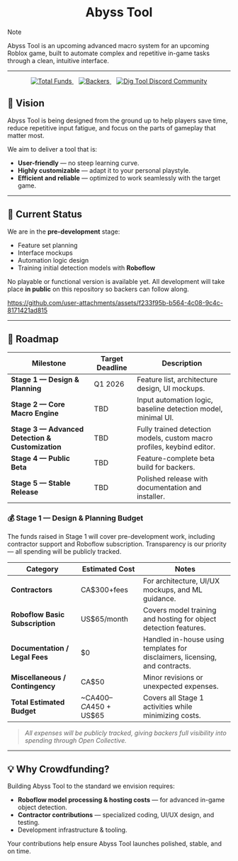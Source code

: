 <div align="center">
  <h1>Abyss Tool</h1>
</div>

> [!NOTE]
> Abyss Tool is an upcoming advanced macro system for an upcoming Roblox game, built to automate complex and repetitive in-game tasks through a clean, intuitive interface.

---

<p align="center">
  <a href="https://opencollective.com/abyss-tool">
    <img src="https://img.shields.io/opencollective/all/abyss-tool.svg?style=for-the-badge" alt="Total Funds" />
  </a>
  &nbsp;&nbsp;
  <a href="https://opencollective.com/abyss-tool">
    <img src="https://img.shields.io/opencollective/backers/abyss-tool.svg?style=for-the-badge" alt="Backers" />
  </a>
  &nbsp;&nbsp;
  <a href="https://discord.gg/PeZUesBJGX">
    <img src="https://img.shields.io/discord/1387936657239703648?label=Dig%20Tool%20Discord&style=for-the-badge&logo=discord" alt="Dig Tool Discord Community" />
  </a>
</p>

## 🚀 Vision

Abyss Tool is being designed from the ground up to help players save time, reduce repetitive input fatigue, and focus on the parts of gameplay that matter most.  

We aim to deliver a tool that is:
- **User-friendly** — no steep learning curve.
- **Highly customizable** — adapt it to your personal playstyle.
- **Efficient and reliable** — optimized to work seamlessly with the target game.

---

## 📅 Current Status

We are in the **pre-development** stage:
- Feature set planning
- Interface mockups
- Automation logic design
- Training initial detection models with **Roboflow**

No playable or functional version is available yet. All development will take place **in public** on this repository so backers can follow along.

https://github.com/user-attachments/assets/f233f95b-b564-4c08-9c4c-8171421ad815

---

## 📍 Roadmap

| Milestone | Target Deadline | Description |
|-----------|--------------|-------------|
| **Stage 1 — Design & Planning** | Q1 2026 | Feature list, architecture design, UI mockups. |
| **Stage 2 — Core Macro Engine** | TBD | Input automation logic, baseline detection model, minimal UI. |
| **Stage 3 — Advanced Detection & Customization** | TBD | Fully trained detection models, custom macro profiles, keybind editor. |
| **Stage 4 — Public Beta** | TBD | Feature-complete beta build for backers. |
| **Stage 5 — Stable Release** | TBD | Polished release with documentation and installer. |

### 💰 Stage 1 — Design & Planning Budget

The funds raised in Stage 1 will cover pre-development work, including contractor support and Roboflow subscription. Transparency is our priority — all spending will be publicly tracked.

| Category | Estimated Cost | Notes |
|----------|----------------|-------|
| **Contractors** | CA$300+fees | For architecture, UI/UX mockups, and ML guidance. |
| **Roboflow Basic Subscription** | US$65/month | Covers model training and hosting for object detection features. |
| **Documentation / Legal Fees** | $0 | Handled in-house using templates for disclaimers, licensing, and contracts. |
| **Miscellaneous / Contingency** | CA$50 | Minor revisions or unexpected expenses. |
| **Total Estimated Budget** | ~CA$400–CA$450 + US$65 | Covers all Stage 1 activities while minimizing costs. |

> *All expenses will be publicly tracked, giving backers full visibility into spending through Open Collective.*

---

## 💡 Why Crowdfunding?

Building Abyss Tool to the standard we envision requires:
- **Roboflow model processing & hosting costs** — for advanced in-game object detection.
- **Contractor contributions** — specialized coding, UI/UX design, and testing.
- Development infrastructure & tooling.

Your contributions help ensure Abyss Tool launches polished, stable, and on time.
